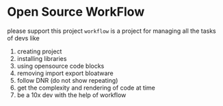 # Open Source WorkFlow
please support this project
`workflow` is a project for managing all the tasks of devs like

1. creating project
2. installing libraries
3. using opensource code blocks
4. removing import export bloatware
5. follow DNR (do not show repeating)
6. get the complexity and rendering of code at time
7. be a 10x dev with the help of workflow
